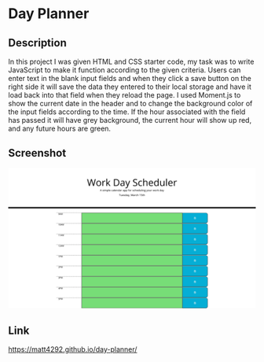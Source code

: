 # Day Planner

## Description 
In this project I was given HTML and CSS starter code, my task was to write JavaScript to make it function according to the given criteria. Users can enter text in the blank input fields and when they click a save button on the right side it will save the data they entered to their local storage and have it load back into that field when they reload the page. I used Moment.js to show the current date in the header and to change the background color of the input fields according to the time. If the hour associated with the field has passed it will have grey background, the current hour will show up red, and any future hours are green. 

## Screenshot
![Screenshot of the final product](day-planner.jpg)

## Link
https://matt4292.github.io/day-planner/